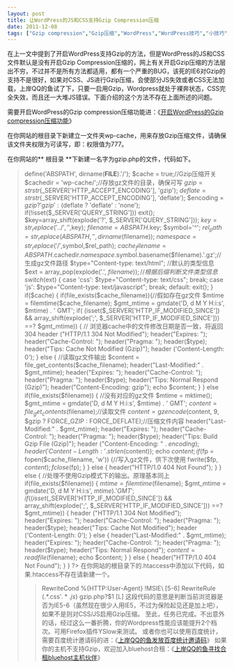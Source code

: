 ```yaml
---
layout: post
title: 让WordPress的JS和CSS支持Gzip Compression压缩		
date: 2011-12-08
tags: ["Gzip compression","Gzip压缩","WordPress","WordPress技巧","小技巧"]
---
```


在上一文中提到了开启WordPress支持Gzip的方法，但是WordPress的JS和CSS文件默认是没有开启Gzip Compression压缩的，网上有关开启Gzip压缩的方法层出不穷，不过并不是所有方法都适用，都有一个严重的BUG，该死的IE6对Gzip的支持不是很好，如果对CSS、JS进行Gzip压缩，会使部分JS失效或者CSS无法加载，上岸QQ的鱼试了下，只要一启用Gzip，Wordpress就处于裸奔状态，CSS完全失效，而且还一大堆JS错误。下面介绍的这个方法不存在上面所述的问题。

需要开启WordPress的Gzip compression压缩功能进：《<a title="开启WordPress的Gzip compression压缩功能" href="http://www.saqqdy.com/computer-skills/open-wordpress-gzip-compression-function" target="_blank">开启WordPress的Gzip compression压缩功能</a>》

在你网站的根目录下新建立一文件夹wp-cache，用来存放Gzip压缩文件，请确保该文件夹权限为可读写，即：权限值为777。

在你网站的** 根目录 **下新建一名字为gzip.php的文件，代码如下。
> <?php
define('ABSPATH', dirname(__FILE__).'/');
$cache = true;//Gzip压缩开关
$cachedir = 'wp-cache/';//存放gz文件的目录，确保可写
$gzip = strstr($_SERVER['HTTP_ACCEPT_ENCODING'], 'gzip');
$deflate = strstr($_SERVER['HTTP_ACCEPT_ENCODING'], 'deflate');
$encoding = $gzip ? 'gzip' : ($deflate ? 'deflate' : 'none');
if(!isset($_SERVER['QUERY_STRING']))
exit();
$key=array_shift(explode('?', $_SERVER['QUERY_STRING']));
$key=str_replace('../','',$key);
$filename=ABSPATH.$key;
$symbol='^';
$rel_path=str_replace(ABSPATH,'',dirname($filename));
$namespace=str_replace('/',$symbol,$rel_path);
$cache_filename = ABSPATH.$cachedir.$namespace.$symbol.basename($filename).'.gz';//生成gz文件路径
$type="Content-type: text/html"; //默认的类型信息
$ext = array_pop(explode('.', $filename));//根据后缀判断文件类型信息
switch ($ext)
{
case 'css':
$type="Content-type: text/css";
break;
case 'js':
$type="Content-type: text/javascript";
break;
default:
exit();
}
if($cache)
{
if(file_exists($cache_filename)){//假如存在gz文件
$mtime = filemtime($cache_filename);
$gmt_mtime = gmdate('D, d M Y H:i:s', $mtime) . ' GMT';
if( (isset($_SERVER['HTTP_IF_MODIFIED_SINCE']) && array_shift(explode(';', $_SERVER['HTTP_IF_MODIFIED_SINCE'])) ==? $gmt_mtime))
{
// 浏览器cache中的文件修改日期是否一致，将返回304
header ("HTTP/1.1 304 Not Modified");
header("Expires: ");
header("Cache-Control: ");
header("Pragma: ");
header($type);
header("Tips: Cache Not Modified (Gzip)");
header ('Content-Length: 0');
}
else
{
//读取gz文件输出
$content = file_get_contents($cache_filename);
header("Last-Modified:" . $gmt_mtime);
header("Expires: ");
header("Cache-Control: ");
header("Pragma: ");
header($type);
header("Tips: Normal Respond (Gzip)");
header("Content-Encoding: gzip");
echo $content;
}
}
else if(file_exists($filename))
{ //没有对应的gz文件
$mtime = mktime();
$gmt_mtime = gmdate('D, d M Y H:i:s', $mtime) . ' GMT';
$content = file_get_contents($filename);//读取文件
$content = gzencode($content, 9, $gzip ? FORCE_GZIP : FORCE_DEFLATE);//压缩文件内容
header("Last-Modified:" . $gmt_mtime);
header("Expires: ");
header("Cache-Control: ");
header("Pragma: ");
header($type);
header("Tips: Build Gzip File (Gzip)");
header ("Content-Encoding: " . $encoding);
header ('Content-Length: ' . strlen($content));
echo $content;
if ($fp = fopen($cache_filename, 'w'))
{//写入gz文件，供下次使用
fwrite($fp, $content);
fclose($fp);
}
}
else
{
header("HTTP/1.0 404 Not Found");
}
}
else
{ //处理不使用Gzip模式下的输出。原理基本同上
if(file_exists($filename))
{
$mtime = filemtime($filename);
$gmt_mtime = gmdate('D, d M Y H:i:s', $mtime) . ' GMT';
if( (isset($_SERVER['HTTP_IF_MODIFIED_SINCE']) && array_shift(explode(';', $_SERVER['HTTP_IF_MODIFIED_SINCE'])) ==? $gmt_mtime))
{
header ("HTTP/1.1 304 Not Modified");
header("Expires: ");
header("Cache-Control: ");
header("Pragma: ");
header($type);
header("Tips: Cache Not Modified");
header ('Content-Length: 0');
}
else
{
header("Last-Modified:" . $gmt_mtime);
header("Expires: ");
header("Cache-Control: ");
header("Pragma: ");
header($type);
header("Tips: Normal Respond");
$content = readfile($filename);
echo $content;
}
}
else
{
header("HTTP/1.0 404 Not Found");
}
}
?>
在你网站的根目录下的.htaccess中添加以下代码，如果.htaccess不存在请新建一个。
> RewriteCond %{HTTP:User-Agent} !MSIE\ [5-6]
RewriteRule (.*.css$'.*.js$) gzip.php?$1 [L]
这段代码的意思是判断当前浏览器是否为IE5-6（虽然现在很少人用IE5，不过为保险起见还是加上吧），如果不是则对CSS/JS启用Gzip压缩。
至此，任务已完成。不出意外的话，经过这么一番折腾，你的Wordpress性能应该能提升2个档次。可用Firefox插件YSlow来测试。
或者你也可以使用百度统计，需要百度统计邀请码的进：《<a title="上岸QQ的鱼发放百度统计邀请码" href="http://www.saqqdy.com/news/saqqdy-baidu-tongji-invite-code" target="_blank">上岸QQ的鱼发放百度统计邀请码</a>》
如果你的主机不支持Gzip，欢迎加入bluehost合租：《<a title="上岸QQ的鱼寻找合租bluehost主机伙伴" href="http://www.saqqdy.com/news/saqqdy-find-host-partners-sharing-bluehost" target="_blank">上岸QQ的鱼寻找合租bluehost主机伙伴</a>》		